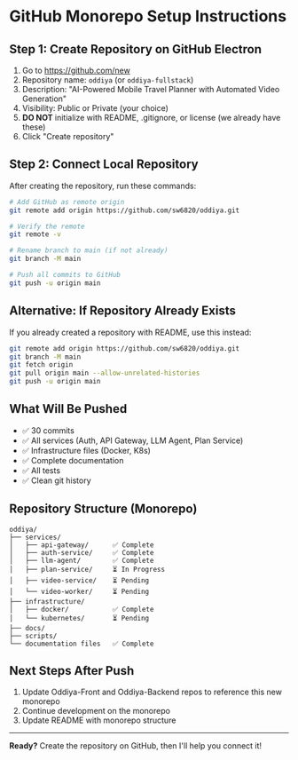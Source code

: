 # GitHub Monorepo Setup Instructions

## Step 1: Create Repository on GitHub Electron

1. Go to https://github.com/new
2. Repository name: `oddiya` (or `oddiya-fullstack`)
3. Description: "AI-Powered Mobile Travel Planner with Automated Video Generation"
4. Visibility: Public or Private (your choice)
5. **DO NOT** initialize with README, .gitignore, or license (we already have these)
6. Click "Create repository"

## Step 2: Connect Local Repository

After creating the repository, run these commands:

```bash
# Add GitHub as remote origin
git remote add origin https://github.com/sw6820/oddiya.git

# Verify the remote
git remote -v

# Rename branch to main (if not already)
git branch -M main

# Push all commits to GitHub
git push -u origin main
```

## Alternative: If Repository Already Exists

If you already created a repository with README, use this instead:

```bash
git remote add origin https://github.com/sw6820/oddiya.git
git branch -M main
git fetch origin
git pull origin main --allow-unrelated-histories
git push -u origin main
```

## What Will Be Pushed

- ✅ 30 commits
- ✅ All services (Auth, API Gateway, LLM Agent, Plan Service)
- ✅ Infrastructure files (Docker, K8s)
- ✅ Complete documentation
- ✅ All tests
- ✅ Clean git history

## Repository Structure (Monorepo)

```
oddiya/
├── services/
│   ├── api-gateway/      ✅ Complete
│   ├── auth-service/     ✅ Complete
│   ├── llm-agent/        ✅ Complete
│   ├── plan-service/     ⏳ In Progress
│   ├── video-service/    ⏳ Pending
│   └── video-worker/     ⏳ Pending
├── infrastructure/
│   ├── docker/           ✅ Complete
│   └── kubernetes/       ⏳ Pending
├── docs/
├── scripts/
└── documentation files   ✅ Complete
```

## Next Steps After Push

1. Update Oddiya-Front and Oddiya-Backend repos to reference this new monorepo
2. Continue development on the monorepo
3. Update README with monorepo structure

---

**Ready?** Create the repository on GitHub, then I'll help you connect it!


